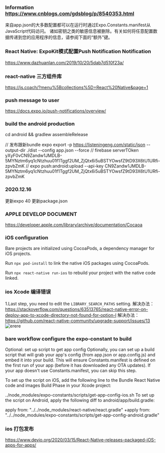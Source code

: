 
### Information https://www.cnblogs.com/gdsblog/p/8540353.html
来自app.json的大多数配置都可以在运行时通过Expo.Constants.manifest从JavaScript代码访问。
诸如密钥之类的敏感信息被删除。有关如何将任意配置数据传递到您的应用程序的信息，请参阅下面的“额外”键。

### React Native: ExpoKit模式配置Push Notification Notification
https://www.dazhuanlan.com/2019/10/20/5dab7d510f23a/

### react-native 三方组件库
https://js.coach/?menu%5Bcollections%5D=React%20Native&page=1

### push message to user
https://docs.expo.io/push-notifications/overview/

### build the android production
cd android && gradlew assembleRelease

// 发布跟新bundle
 expo export -p https://listeningeng.com/static/json --output-dir ./dist --config app.json --force
// firebase serverTOken yXyF0vCN9Zandw1JMDLB-5MYNztm6yq1cNtzhuu01f1Tggf2UM_ZjQtx6i5uBSTYOwsfZ9tD93X6tU1URfi-zpvbZmK
// expo push:android:upload --api-key CN9Zandw1JMDLB-5MYNztm6yq1cNtzhuu01f1Tggf2UM_ZjQtx6i5uBSTYOwsfZ9tD93X6tU1URfi-zpvbZmK
### 2020.12.16 
更新expo 40
更新package.json

### APPLE DEVELOP DOCUMENT
https://developer.apple.com/library/archive/documentation/Cocaoa

### iOS configuration
Bare projects are initialized using CocoaPods, a dependency manager for iOS projects.

Run `npx pod-install` to link the native iOS packages using CocoaPods.

Run `npx react-native run-ios` to rebuild your project with the native code linked.


### ios Xcode 编译错误

1.Last step, you need to edit the `LIBRARY_SEARCH_PATHS` setting.
解决办法：https://stackoverflow.com/questions/63513765/react-native-error-on-deploy-app-to-xcode-directory-not-found-for-option-l
解决办法：https://github.com/react-native-community/upgrade-support/issues/13
![erere](https://user-images.githubusercontent.com/100233/76167794-d0815100-6182-11ea-915c-78ede6d554b9.png)

### bare workflow configure the expo-constant to build 
Optional: set up script to get app config
Optionally, you can set up a build script that will grab your app's config (from app.json or app.config.js) and embed it into your build. This will ensure Constants.manifest is defined on the first run of your app (before it has downloaded any OTA updates). If your app doesn't use Constants.manifest, you can skip this step.

To set up the script on iOS, add the following line to the Bundle React Native code and images Build Phase in your Xcode project:

../node_modules/expo-constants/scripts/get-app-config-ios.sh
To set up the script on Android, apply the following diff to android/app/build.gradle:

 apply from: "../../node_modules/react-native/react.gradle"
+apply from: "../../node_modules/expo-constants/scripts/get-app-config-android.gradle"


### ios 打包发布
https://www.devio.org/2020/03/15/React-Native-releases-packaged-iOS-apps-for-apps/
